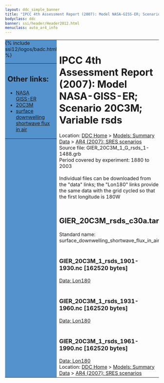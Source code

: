 ```yaml
---
layout: ddc_simple_banner
title: "IPCC 4th Assessment Report (2007): Model NASA-GISS-ER; Scenario 20C3M; Variable rsds"
bodyclass: ddc
banner: ssi/header/Header2012.html
menuclass: auto_ar4_info
---
```



<table width="100%" border="0" cellspacing="0" cellpadding="0" style="border-collapse: collapse;">
<tr style="margin:0;padding:0;border:0;">
<td style="margin:0;padding:0;border:0;height:1pt;width:150pt;background:#5492CD;" valign="top" >

<div id="lh-col2" class="auto_ar4_info">
<table class="menumain" bgcolor="#5492CD" cellspacing="0" width="100%" border="0">
<tr><td>
<h2> Other links:</h2>
<ul>
<li><a href="/auto/ar4/model-NASA-GISS-ER.html">NASA<br/>GISS-ER</a></li>
<li><a href="/auto/ar4/scenario-20C3M.html">20C3M</a></li>
<li><a href="/auto/ar4/var-surface_downwelling_shortwave_flux_in_air.html">surface downwelling<br/> shortwave flux in air</a></li>
</ul>
</td></tr>
{% include ssi12/logos/badc.html %}
</table>
</div>
</td>
<td><h1>IPCC 4th Assessment Report (2007): Model NASA-GISS-ER; Scenario 20C3M; Variable rsds</h1>

<!-- Breadcrumb1 -->
<div id="breadcrumb1" align="left">
Location: <a href="/index.html">DDC Home</a> > <a href="/sim/gcm_clim/">Models: Summary Data</a>
> <a href="/sim/gcm_clim/SRES_AR4/index.html">AR4 (2007): SRES scenarios</a>
</div>
<!-- End of Breadcrumb1 -->Source file: GIER_20C3M_1_G_rsds_1-1488.grb
<br/>
Period covered by experiment: 1880 to 2003<br/>
<br/>Individual files can be downloaded from the "data" links; the "Lon180" links provide the same data
         with the grid cycled so that the first longitude is 180W<br/>
<br/><h2>GIER_20C3M_rsds_c30a.tar</h2>
Standard name: surface_downwelling_shortwave_flux_in_air<br>
<br/><h3>GIER_20C3M_1_rsds_1901-1930.nc [162520 bytes]</h3>
<a href="/cgi-bin/downl/ar4_nc/rsds/GIER_20C3M_1_rsds_1901-1930.nc">Data; </a><a href="/cgi-bin/downl/ar4_nc/rsds/GIER_20C3M_1_rsds_1901-1930.cyto180.nc"> Lon180</a><br/>
<br/><h3>GIER_20C3M_1_rsds_1931-1960.nc [162520 bytes]</h3>
<a href="/cgi-bin/downl/ar4_nc/rsds/GIER_20C3M_1_rsds_1931-1960.nc">Data; </a><a href="/cgi-bin/downl/ar4_nc/rsds/GIER_20C3M_1_rsds_1931-1960.cyto180.nc"> Lon180</a><br/>
<br/><h3>GIER_20C3M_1_rsds_1961-1990.nc [162520 bytes]</h3>
<a href="/cgi-bin/downl/ar4_nc/rsds/GIER_20C3M_1_rsds_1961-1990.nc">Data; </a><a href="/cgi-bin/downl/ar4_nc/rsds/GIER_20C3M_1_rsds_1961-1990.cyto180.nc"> Lon180</a><br/>
<!-- Breadcrumb2 -->
<div id="breadcrumb2" align="left">
Location: <a href="/index.html">DDC Home</a> > <a href="/sim/gcm_clim/">Models: Summary Data</a>
> <a href="/sim/gcm_clim/SRES_AR4/index.html">AR4 (2007): SRES scenarios</a>
</div>
<!-- End of Breadcrumb2 --></td></tr></table>
